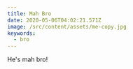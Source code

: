 ```yaml
---
title: Mah Bro
date: 2020-05-06T04:02:21.571Z
image: /src/content/assets/me-copy.jpg
keywords:
  - bro
---
```

He's mah bro!